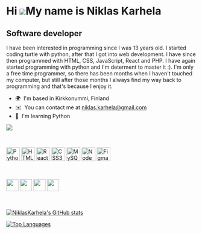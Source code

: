 Hi ![](https://user-images.githubusercontent.com/18350557/176309783-0785949b-9127-417c-8b55-ab5a4333674e.gif)My name is Niklas Karhela
======================================================================================================================================

Software developer
------------------

I have been interested in programming since I was 13 years old. I started coding turtle with python, after that I got into web development. I have since then programmed with HTML, CSS, JavaScript, React and PHP. I have again started programming with python and I'm determent to master it :). I'm only a free time programmer, so there has been months when I haven't touched my computer, but still after those months I always find my way back to programming and that's because I enjoy it.

*   🌍  I'm based in Kirkkonummi, Finland
*   ✉️  You can contact me at [niklas.karhela@gmail.com](mailto:niklas.karhela@gmail.com)
*   🧠  I'm learning Python

<a href="https://www.github.com/NiklasKarhela" target="_blank" rel="noreferrer"><img
                  src="https://img.shields.io/github/followers/NiklasKarhela?logo=github&style=for-the-badge&color=3382ed&labelColor=1c1917" /></a>

<br>
<p align="left">
<a href="https://www.python.org/" target="_blank" rel="noreferrer"><img src="https://raw.githubusercontent.com/danielcranney/readme-generator/main/public/icons/skills/python-colored.svg" width="36" height="36" alt="Python" /></a>
<a href="https://developer.mozilla.org/en-US/docs/Glossary/HTML5" target="_blank" rel="noreferrer"><img src="https://raw.githubusercontent.com/danielcranney/readme-generator/main/public/icons/skills/html5-colored.svg" width="36" height="36" alt="HTML5" /></a>
<a href="https://reactjs.org/" target="_blank" rel="noreferrer"><img src="https://raw.githubusercontent.com/danielcranney/readme-generator/main/public/icons/skills/react-colored.svg" width="36" height="36" alt="React" /></a>
<a href="https://www.w3.org/TR/CSS/#css" target="_blank" rel="noreferrer"><img src="https://raw.githubusercontent.com/danielcranney/readme-generator/main/public/icons/skills/css3-colored.svg" width="36" height="36" alt="CSS3" /></a>
<a href="https://www.mysql.com/" target="_blank" rel="noreferrer"><img src="https://raw.githubusercontent.com/danielcranney/readme-generator/main/public/icons/skills/mysql-colored.svg" width="36" height="36" alt="MySQL" /></a>
<a href="https://nodejs.org/en/" target="_blank" rel="noreferrer"><img src="https://raw.githubusercontent.com/danielcranney/readme-generator/main/public/icons/skills/nodejs-colored.svg" width="36" height="36" alt="NodeJS" /></a>
<a href="https://www.figma.com/" target="_blank" rel="noreferrer"><img src="https://raw.githubusercontent.com/danielcranney/readme-generator/main/public/icons/skills/figma-colored.svg" width="36" height="36" alt="Figma" /></a>
</p>
          
<br>

<p align="left"> <a href="https://www.github.com/NiklasKarhela" target="_blank" rel="noreferrer"><img src="https://raw.githubusercontent.com/danielcranney/readme-generator/main/public/icons/socials/github.svg" width="32" height="32" /></a> <a href="http://www.instagram.com/niklas.karhela" target="_blank" rel="noreferrer"><img src="https://raw.githubusercontent.com/danielcranney/readme-generator/main/public/icons/socials/instagram.svg" width="32" height="32" /></a> <a href="https://www.linkedin.com/in/niklas-karhela-162756267" target="_blank" rel="noreferrer"><img src="https://raw.githubusercontent.com/danielcranney/readme-generator/main/public/icons/socials/linkedin.svg" width="32" height="32" /></a> <a href="https://www.twitter.com/niklas_karhela" target="_blank" rel="noreferrer"><img src="https://raw.githubusercontent.com/danielcranney/readme-generator/main/public/icons/socials/twitter.svg" width="32" height="32" /></a></p>
<br>



<a href="http://www.github.com/NiklasKarhela"><img src="https://github-readme-stats.vercel.app/api?username=NiklasKarhela&show_icons=true&hide=&count_private=true&title_color=3382ed&text_color=ffffff&icon_color=3382ed&bg_color=1c1917&hide_border=true&show_icons=true" alt="NiklasKarhela's GitHub stats" /></a>

<a href="https://github.com/NiklasKarhela" align="left"><img src="https://github-readme-stats.vercel.app/api/top-langs/?username=NiklasKarhela&langs_count=10&title_color=3382ed&text_color=ffffff&icon_color=3382ed&bg_color=1c1917&hide_border=true&locale=en&custom_title=Top%20%Languages" alt="Top Languages" /></a>
